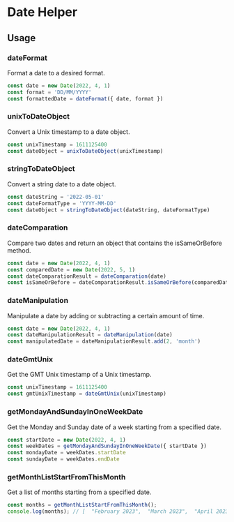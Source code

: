# Date Helper

## Usage

### dateFormat

Format a date to a desired format.

```ts
const date = new Date(2022, 4, 1)
const format = 'DD/MM/YYYY'
const formattedDate = dateFormat({ date, format })
```

### unixToDateObject

Convert a Unix timestamp to a date object.

```ts
const unixTimestamp = 1611125400
const dateObject = unixToDateObject(unixTimestamp)
```

### stringToDateObject

Convert a string date to a date object.

```ts
const dateString = '2022-05-01'
const dateFormatType = 'YYYY-MM-DD'
const dateObject = stringToDateObject(dateString, dateFormatType)
```

### dateComparation

Compare two dates and return an object that contains the isSameOrBefore method.

```ts
const date = new Date(2022, 4, 1)
const comparedDate = new Date(2022, 5, 1)
const dateComparationResult = dateComparation(date)
const isSameOrBefore = dateComparationResult.isSameOrBefore(comparedDate)
```

### dateManipulation

Manipulate a date by adding or subtracting a certain amount of time.

```ts
const date = new Date(2022, 4, 1)
const dateManipulationResult = dateManipulation(date)
const manipulatedDate = dateManipulationResult.add(2, 'month')
```

### dateGmtUnix

Get the GMT Unix timestamp of a Unix timestamp.

```ts
const unixTimestamp = 1611125400
const gmtUnixTimestamp = dateGmtUnix(unixTimestamp)
```

### getMondayAndSundayInOneWeekDate

Get the Monday and Sunday date of a week starting from a specified date.

```ts
const startDate = new Date(2022, 4, 1)
const weekDates = getMondayAndSundayInOneWeekDate({ startDate })
const mondayDate = weekDates.startDate
const sundayDate = weekDates.endDate
```

### getMonthListStartFromThisMonth

Get a list of months starting from a specified date.

```ts
const months = getMonthListStartFromThisMonth();
console.log(months); // [  "February 2023",  "March 2023",  "April 2023",  "May 2023",  "June 2023",  "July 2023",  "August 2023",  "September 2023",  "October 2023",  "November 2023",  "December 2023",  "January 2024"]

```